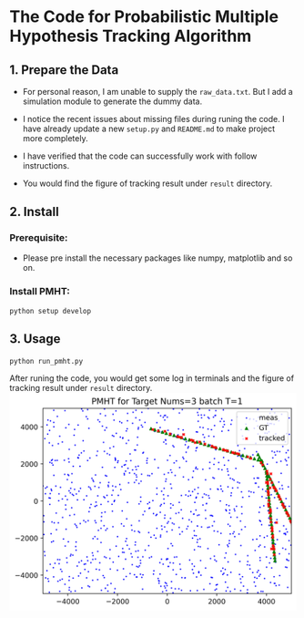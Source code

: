 # The Code for Probabilistic Multiple Hypothesis Tracking Algorithm

## 1. Prepare the Data
- For personal reason, I am unable to supply the `raw_data.txt`. 
But I add a simulation module to generate the dummy data.

- I notice the recent issues about missing files during runing the code. 
I have already update a new `setup.py` and `README.md` to make project more completely.

- I have verified that the code can successfully work with follow instructions.

- You would find the figure of tracking result under `result` directory.


## 2. Install

### Prerequisite:
- Please pre install the necessary packages like numpy, matplotlib and so on.

### Install PMHT:
```
python setup develop
```

## 3. Usage 
```
python run_pmht.py
```
After runing the code, you would get some log in terminals and 
the figure of tracking result under `result` directory.  
![PMHT Result](result/Target_Nums=3_batch_T=1.png)